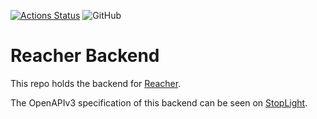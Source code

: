 [![Actions Status](https://github.com/reacherhq/backend/workflows/pr/badge.svg)](https://github.com/reacherhq/backend/actions)
![GitHub](https://img.shields.io/github/license/reacherhq/backend.svg)

# Reacher Backend

This repo holds the backend for [Reacher](https://reacherhq.github.io/).

The OpenAPIv3 specification of this backend can be seen on [StopLight](https://stoplight.io/p/docs/gh/reacherhq/openapi).
